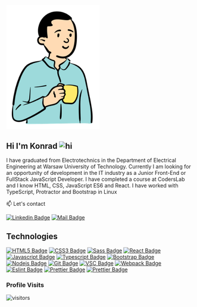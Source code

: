 <img src="images/image1.png" width="250px" alt="hi">

## Hi I'm Konrad <img src="https://user-images.githubusercontent.com/1303154/88677602-1635ba80-d120-11ea-84d8-d263ba5fc3c0.gif" width="28px" alt="hi">

I have graduated from Electrotechnics in the Department of Electrical Engineering at Warsaw University of Technology. Currently I am looking for an opportunity of development in the IT industry as a Junior Front-End or FullStack JavaScript Developer. I have completed a course at CodersLab and I know HTML, CSS, JavaScript ES6 and React. I have worked with TypeScript, Protractor and Bootstrap in Linux

:mailbox: Let's contact

[![Linkedin Badge](https://img.shields.io/badge/-LinkedIn-0e76a8?style=flat&labelColor=0e76a8&logo=linkedin&logoColor=white)](https://www.linkedin.com/in/lubowicki)
[![Mail Badge](https://img.shields.io/badge/-konrad@lubowicki.pl-c0392b?style=flat&labelColor=c0392b&logo=gmail&logoColor=white)](mailto:konrad@lubowicki.pl)

<!-- [![CodePen Badge](https://img.shields.io/badge/-CodePen-black?style=flat&labelColor=black&logo=codepen&logoColor=white)](https://codepen.io/konradlu) -->

## Technologies

[![HTML5 Badge](https://img.shields.io/badge/-HTML5-E34F26?style=for-the-badge&labelColor=black&logo=html5&logoColor=E34F26)](#)
[![CSS3 Badge](https://img.shields.io/badge/-CSS3-1572B6?style=for-the-badge&logo=css3&labelColor=black&logoColor=1572B6)](#)
[![Sass Badge](https://img.shields.io/badge/-Sass-cd6799?style=for-the-badge&logo=Sass&labelColor=black&logoColor=cd6799)](#)
[![React Badge](https://img.shields.io/badge/-React-61DBFB?style=for-the-badge&labelColor=black&logo=react&logoColor=61DBFB)](#)
[![Javascript Badge](https://img.shields.io/badge/-Javascript-F0DB4F?style=for-the-badge&labelColor=black&logo=javascript&logoColor=F0DB4F)](#)
[![Typescript Badge](https://img.shields.io/badge/-Typescript-007acc?style=for-the-badge&labelColor=black&logo=typescript&logoColor=007acc)](#)
[![Bootstrap Badge](https://img.shields.io/badge/-bootstrap-7952b3?style=for-the-badge&labelColor=black&logo=bootstrap&logoColor=7952b3)](#)
[![Nodejs Badge](https://img.shields.io/badge/-Nodejs-3C873A?style=for-the-badge&labelColor=black&logo=node.js&logoColor=3C873A)](#)
[![Git Badge](https://img.shields.io/badge/-Git-f34f29?style=for-the-badge&logo=git&labelColor=black&logoColor=f34f29)](#)
[![VSC Badge](https://img.shields.io/badge/VSCode-0078d7?style=for-the-badge&logo=Visual-Studio-Code&labelColor=black&logoColor=0078d7)](#)
[![Webpack Badge](https://img.shields.io/badge/-Webpack-1c78c0?style=for-the-badge&logo=Webpack&labelColor=black&logoColor=1c78c0)](#)
[![Eslint Badge](https://img.shields.io/badge/-Eslint-4930BD?style=for-the-badge&logo=Eslint&labelColor=black&logoColor=4930BD)](#)
[![Prettier Badge](https://img.shields.io/badge/-Prettier-1E2B33?style=for-the-badge&logo=Prettier&labelColor=black&logoColor=gray)](#)
[![Prettier Badge](https://img.shields.io/badge/-Linux_Mint-87CF3E?style=for-the-badge&logo=Linux-Mint&labelColor=black&logoColor=87CF3E)](#)

### Profile Visits

![visitors](https://visitor-badge.glitch.me/badge?page_id=konradlu.konradlu)

<!-- ### Profile stats

[![Konradlu GitHub stats](https://github-readme-stats.vercel.app/api?username=konradlu)](https://github.com/anuraghazra/github-readme-stats) -->
